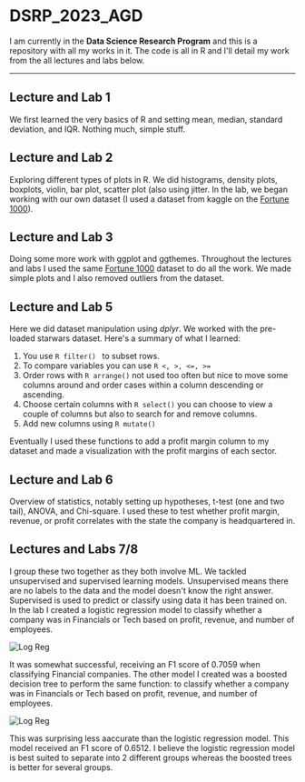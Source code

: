 # DSRP_2023_AGD

I am currently in the **Data Science Research Program** and this is a repository with all my works in it. The code is all in R and I'll detail my work from the all lectures and labs below.

-------------------------------------------------------------------------------

## Lecture and Lab 1

We first learned the very basics of R and setting mean, median, standard deviation, and IQR. Nothing much, simple stuff. 

## Lecture and Lab 2 

Exploring different types of plots in R. We did histograms, density plots, boxplots, violin, bar plot, scatter plot (also using jitter. 
In the lab, we began working with our own dataset (I used a dataset from kaggle on the [Fortune 1000](https://www.kaggle.com/datasets/winston56/fortune-500-data-2021)). 

## Lecture and Lab 3 

Doing some more work with ggplot and ggthemes. Throughout the lectures and labs I used the same [Fortune 1000](https://www.kaggle.com/datasets/winston56/fortune-500-data-2021) dataset to do all the work. We made simple plots and I also removed outliers from the dataset. 

## Lecture and Lab 5

Here we did dataset manipulation using *dplyr*. We worked with the pre-loaded starwars dataset. Here's a summary of what I learned:
1. You use ```R filter() ``` to subset rows. 
2. To compare variables you can use  ```R <, >, <=, >=```
3. Order rows with ```R arrange()``` not used too often but nice to move some columns around and order cases within a column descending or ascending.
4. Choose certain columns with ```R select()``` you can choose to view a couple of columns but also to search for and remove columns.
5. Add new columns using ```R mutate()```

Eventually I used these functions to add a profit margin column to my dataset and made a visualization with the profit margins of each sector.

## Lecture and Lab 6 

Overview of statistics, notably setting up hypotheses, t-test (one and two tail), ANOVA, and Chi-square. I used these to test whether profit margin, revenue, or profit correlates with the state the company is headquartered in.

## Lectures and Labs 7/8 

I group these two together as they both involve ML. We tackled unsupervised and supervised learning models. Unsupervised means there are no labels to the data and the model doesn't know the right answer. 
Supervised is used to predict or classify using data it has been trained on. In the lab I created a logistic regression model to classify whether a company was in Financials or Tech based on profit, revenue, and number of employees. 

![Log Reg]([https://documentation.meraki.com/@api/deki/files/5903/Screen_Shot_2017-12-03_at_8.09.11_PM.png?revision=1&size=bestfit&width=622&height=242](https://www.google.com/url?sa=i&url=https%3A%2F%2Fmachine-learning.paperspace.com%2Fwiki%2Flogistic-regression&psig=AOvVaw1S_aD0cpRLlzJF3gqpCu2R&ust=1689795951445000&source=images&cd=vfe&opi=89978449&ved=0CBAQjRxqFwoTCPDqy4yKmYADFQAAAAAdAAAAABAD)https://www.google.com/url?sa=i&url=https%3A%2F%2Fmachine-learning.paperspace.com%2Fwiki%2Flogistic-regression&psig=AOvVaw1S_aD0cpRLlzJF3gqpCu2R&ust=1689795951445000&source=images&cd=vfe&opi=89978449&ved=0CBAQjRxqFwoTCPDqy4yKmYADFQAAAAAdAAAAABAD)

It was somewhat successful, receiving an F1 score of 0.7059 when classifying Financial companies. The other model I created was a boosted decision tree to perform the same function: to classify whether a company was in Financials or Tech based on profit, revenue, and number of employees.

![Log Reg]([]https://www.google.com/url?sa=i&url=https%3A%2F%2Faffine.ai%2Fgradient-boosting-trees-for-classification-a-beginners-guide%2F&psig=AOvVaw3PL-7NEpK1NNWRPx_I8ipE&ust=1689798120659000&source=images&cd=vfe&opi=89978449&ved=0CBAQjRxqFwoTCKifhdiKmYADFQAAAAAdAAAAABAD)

This was surprising less aaccurate than the logistic regression model. This model received an F1 score of 0.6512. I believe the logistic regression model is best suited to separate into 2 different groups whereas the boosted trees is better for several groups.
